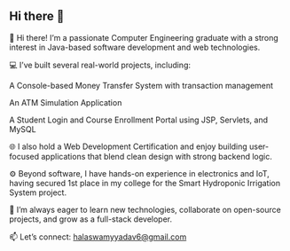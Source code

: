 ## Hi there 👋

👋 Hi there! I’m a passionate Computer Engineering graduate with a strong interest in Java-based software development and web technologies.

💻 I’ve built several real-world projects, including:

A Console-based Money Transfer System with transaction management

An ATM Simulation Application

A Student Login and Course Enrollment Portal using JSP, Servlets, and MySQL

🌐 I also hold a Web Development Certification and enjoy building user-focused applications that blend clean design with strong backend logic.

⚙️ Beyond software, I have hands-on experience in electronics and IoT, having secured 1st place in my college for the Smart Hydroponic Irrigation System project.

🚀 I’m always eager to learn new technologies, collaborate on open-source projects, and grow as a full-stack developer.

📫 Let’s connect: halaswamyyadav6@gmail.com
